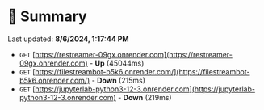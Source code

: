 # 📖 Summary
Last updated: **8/6/2024, 1:17:44 PM**

- `GET` [https://restreamer-09gx.onrender.com](https://restreamer-09gx.onrender.com) - **Up** (45044ms)
- `GET` [https://filestreambot-b5k6.onrender.com/](https://filestreambot-b5k6.onrender.com/) - **Down** (215ms)
- `GET` [https://jupyterlab-python3-12-3.onrender.com](https://jupyterlab-python3-12-3.onrender.com) - **Down** (219ms)
